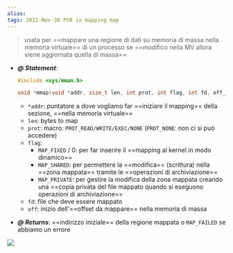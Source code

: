 ```yaml
---
alias: 
tags: 2022-Nov-30 PSR io mapping map
---
```


> usata per ==mappare una regione di dati su memoria di massa nella memoria virtuale== di un processo
> se ==modifico nella MV allora viene aggiornata quella di massa==

- ***@ Statement***:
	```c
	#include <sys/mman.h>  
	
	void *mmap(void *addr, size_t len, int prot, int flag, int fd, off_t off);
	```
	- `*addr`: puntatore a dove vogliamo far ==iniziare il mapping== della sezione, ==nella memoria virtuale==
	- `len`: bytes to map
	- `prot`: macro: `PROT_READ/WRITE/EXEC/NONE` (`PROT_NONE`: non ci si può accedere)
	- `flag`:
		- `MAP_FIXED` / 0: per far inserire il ==mapping al kernel in modo dinamico==
		- `MAP_SHARED`: per permettere la ==modifica== (scrittura) nella ==zona mappata== tramite le ==operazioni di archiviazione==
		- `MAP_PRIVATE`: per gestire la modifica della zona mappata creando una ==copia privata del file mappato quando si eseguono operazioni di archiviazione==
	- `fd`: file che deve essere mappato
	- `off`: inizio dell'==offset da mappare== nella memoria di massa

- ***@ Returns***: ==indirizzo iniziale== della regione mappata o `MAP_FAILED` se abbiamo un errore

![](Uni/PSR/img/map.jpeg)